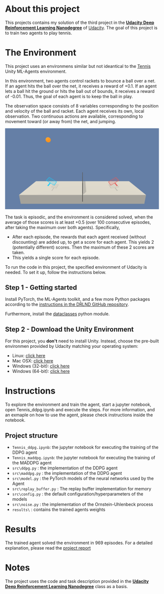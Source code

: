 # About this project

This projects contains my solution of the third project in the **[Udacity Deep Reinforcement Learning Nanodegree](https://www.udacity.com/course/deep-reinforcement-learning-nanodegree--nd893)** of [Udacity](https://www.udacity.com/).
The goal of this project is to train two agents to play tennis.




# The Environment

This project uses an environmens similar but not ideantical to the [Tennis](https://github.com/Unity-Technologies/ml-agents/blob/master/docs/Learning-Environment-Examples.md#tennis) Unity ML-Agents environment.

In this environment, two agents control rackets to bounce a ball over a net. If an agent hits the ball over the net, it receives a reward of +0.1. If an agent lets a ball hit the ground or hits the ball out of bounds, it receives a reward of -0.01. Thus, the goal of each agent is to keep the ball in play.

The observation space consists of 8 variables corresponding to the position and velocity of the ball and racket. Each agent receives its own, local observation. Two continuous actions are available, corresponding to movement toward (or away from) the net, and jumping. 

![Trained Agent](./img/tennis.png)

The task is episodic, and the environment is considered solved, when the average of those scores is at least +0.5 (over 100 consecutive episodes, after taking the maximum over both agents). Specifically,

- After each episode, the rewards that each agent received (without discounting) are added up, to get a score for each agent. This yields 2 (potentially different) scores. Then the maximum of these 2 scores are taken. 
- This yields a single score for each episode.


To run the code in this project, the specified environment of Udacity is needed. To set it up, follow the instructions below.

## Step 1 - Getting started
Install PyTorch, the ML-Agents toolkit, and a few more Python packages according to the [instructions in the DRLND GitHub repository](https://github.com/udacity/deep-reinforcement-learning#dependencies).

Furthermore, install the [dataclasses](https://docs.python.org/3/library/dataclasses.html) python module.

## Step 2 - Download the Unity Environment
For this project, you **don't** need to install Unity. Instead, choose the pre-built environmen provided by Udacity matching your operating system:

* Linux: [click here](https://s3-us-west-1.amazonaws.com/udacity-drlnd/P3/Tennis/Tennis_Linux.zip)
* Mac OSX: [click here](https://s3-us-west-1.amazonaws.com/udacity-drlnd/P3/Tennis/Tennis.app.zip)
* Windows (32-bit): [click here](https://s3-us-west-1.amazonaws.com/udacity-drlnd/P3/Tennis/Tennis_Windows_x86.zip)
* Windows (64-bit): [click here](https://s3-us-west-1.amazonaws.com/udacity-drlnd/P3/Tennis/Tennis_Windows_x86_64.zip)


# Instructions

To explore the environment and train the agent, start a jupyter notebook, open Tennis_ddpg.ipynb and execute the steps. For more information, and an exmaple on how to use the agent, please check instructions inside the notebook.

## Project structure

* `Tennis_ddpg.ipynb`: the jupyter notebook for executing the training of the DDPG agent
* `Tennis_maddpg.ipynb`: the jupyter notebook for executing the training of the MADDPG agent
* `src\ddpg.py` : the implementation of the DDPG agent
* `src\maddpg.py` : the implementation of the DDPG agent
* `src\model.py` : the PyTorch models of the neural networks used by the Agent
* `src\replay_buffer.py` : The replay buffer implementation for memory
* `src\config.py` : the default configuration/hyperparameters of the models
* `src\noise.py`  : the implementation of the Ornstein-Uhlenbeck process
* `results\`  : contains the trained agents weights

# Results

The trained agent solved the environment in 969 episodes.
For a detailed explanation, please read the [project report](./Report.md)


# Notes
The project uses the code and task description provided in the **[Udacity Deep Reinforcement Learning Nanodegree](https://www.udacity.com/course/deep-reinforcement-learning-nanodegree--nd893)**  class as a basis.
